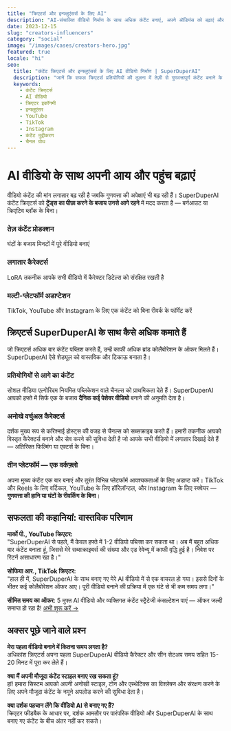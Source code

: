 ```yaml
---
title: "क्रिएटर्स और इन्फ्लुएंसर्स के लिए AI"
description: "AI-संचालित वीडियो निर्माण के साथ अधिक कंटेंट बनाएं, अपने ऑडियंस को बढ़ाएं और आय बढ़ाएं"
date: 2023-12-15
slug: "creators-influencers"
category: "social"
image: "/images/cases/creators-hero.jpg"
featured: true
locale: "hi"
seo:
  title: "कंटेंट क्रिएटर्स और इन्फ्लुएंसर्स के लिए AI वीडियो निर्माण | SuperDuperAI"
  description: "जानें कि सफल क्रिएटर्स प्रतियोगियों की तुलना में तेज़ी से गुणवत्तापूर्ण कंटेंट बनाने के लिए SuperDuperAI का उपयोग कैसे करते हैं!"
  keywords:
    - कंटेंट क्रिएटर्स
    - AI वीडियो
    - क्रिएटर इकॉनमी
    - इन्फ्लुएंसर
    - YouTube
    - TikTok
    - Instagram
    - कंटेंट मुद्रीकरण
    - चैनल ग्रोथ
---
```


# AI वीडियो के साथ अपनी आय और पहुंच बढ़ाएं

वीडियो कंटेंट की मांग लगातार बढ़ रही है जबकि गुणवत्ता की अपेक्षाएं भी बढ़ रही हैं। SuperDuperAI कंटेंट क्रिएटर्स को **ट्रेंड्स का पीछा करने के बजाय उनसे आगे रहने** में मदद करता है — बर्नआउट या क्रिएटिव ब्लॉक के बिना।

### तेज़ कंटेंट प्रोडक्शन

घंटों के बजाय मिनटों में पूरे वीडियो बनाएं


  ### लगातार कैरेक्टर्स

LoRA तकनीक आपके सभी वीडियो में कैरेक्टर डिटेल्स को संरक्षित रखती है


  ### मल्टी-प्लेटफॉर्म अडाप्टेशन

TikTok, YouTube और Instagram के लिए एक कंटेंट को बिना रीवर्क के फॉर्मेट करें




## क्रिएटर्स SuperDuperAI के साथ कैसे अधिक कमाते हैं

जो क्रिएटर्स अधिक बार कंटेंट पब्लिश करते हैं, उन्हें काफी अधिक ब्रांड कोलैबोरेशन के ऑफर मिलते हैं। SuperDuperAI ऐसे शेड्यूल को वास्तविक और टिकाऊ बनाता है।

### प्रतियोगियों से आगे का कंटेंट

सोशल मीडिया एल्गोरिदम नियमित पब्लिकेशन वाले चैनल्स को प्राथमिकता देते हैं। SuperDuperAI आपको हफ्ते में सिर्फ एक के बजाय **दैनिक कई पेशेवर वीडियो** बनाने की अनुमति देता है।

### अनोखे वर्चुअल कैरेक्टर्स

दर्शक मुख्य रूप से करिश्माई होस्ट्स की वजह से चैनल्स को सब्सक्राइब करते हैं। हमारी तकनीक आपको विस्तृत कैरेक्टर्स बनाने और सेव करने की सुविधा देती है जो आपके सभी वीडियो में लगातार दिखाई देते हैं — अतिरिक्त फिल्मिंग या एक्टर्स के बिना।

### तीन प्लेटफॉर्म — एक वर्कफ़्लो

अपना मुख्य कंटेंट एक बार बनाएं और तुरंत विभिन्न प्लेटफॉर्म आवश्यकताओं के लिए अडाप्ट करें। TikTok और Reels के लिए वर्टिकल, YouTube के लिए हॉरिज़ॉन्टल, और Instagram के लिए स्क्वेयर — **गुणवत्ता की हानि या घंटों के रीवर्किंग के बिना**।

## सफलता की कहानियां: वास्तविक परिणाम

**मार्को पी., YouTube क्रिएटर:**  
"SuperDuperAI से पहले, मैं केवल हफ्ते में 1-2 वीडियो पब्लिश कर सकता था। अब मैं बहुत अधिक बार कंटेंट बनाता हूं, जिससे मेरे सब्सक्राइबर्स की संख्या और एड रेवेन्यू में काफी वृद्धि हुई है। निवेश पर रिटर्न असाधारण रहा है।"

**सोफिया आर., TikTok क्रिएटर:**  
"हाल ही में, SuperDuperAI के साथ बनाए गए मेरे AI वीडियो में से एक वायरल हो गया। इससे दिनों के भीतर कई कोलैबोरेशन ऑफर आए। पूरी वीडियो बनाने की प्रक्रिया में एक घंटे से भी कम समय लगा।"


  **सीमित समय का ऑफर**: 5 मुफ्त AI वीडियो और व्यक्तिगत कंटेंट स्ट्रैटेजी
  कंसल्टेशन पाएं — ऑफर जल्दी समाप्त हो रहा है! [अभी शुरू करें →](#)


## अक्सर पूछे जाने वाले प्रश्न

**मेरा पहला वीडियो बनाने में कितना समय लगता है?**  
अधिकांश क्रिएटर्स अपना पहला SuperDuperAI वीडियो कैरेक्टर और सीन सेटअप समय सहित 15-20 मिनट में पूरा कर लेते हैं।

**क्या मैं अपनी मौजूदा कंटेंट स्टाइल बनाए रख सकता हूं?**  
हां! हमारा सिस्टम आपको अपनी अनोखी स्टाइल, टोन और एस्थेटिक्स का विश्लेषण और संरक्षण करने के लिए अपने मौजूदा कंटेंट के नमूने अपलोड करने की सुविधा देता है।

**क्या दर्शक पहचान लेंगे कि वीडियो AI से बनाए गए हैं?**  
क्रिएटर फीडबैक के आधार पर, दर्शक आमतौर पर पारंपरिक वीडियो और SuperDuperAI के साथ बनाए गए कंटेंट के बीच अंतर नहीं कर सकते।
